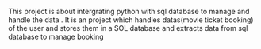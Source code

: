 This project is about intergrating python with sql database to manage and handle the data . It is an project which handles datas(movie ticket booking) of the user and stores them in a SOL database and extracts data from  sql database to manage booking
